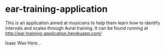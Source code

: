 # ear-training-application
This is an application aimed at musicians to help them learn how to identify intervals and scales through Aural training.
It can be found running at http://ear-training-application.herokuapp.com/

Isaac Was Here...
